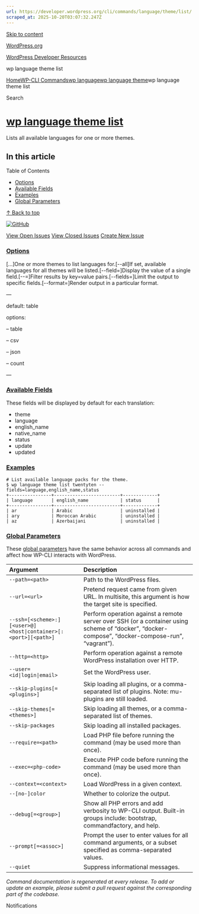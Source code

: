 ```yaml
---
url: https://developer.wordpress.org/cli/commands/language/theme/list/
scraped_at: 2025-10-20T03:07:32.247Z
---
```


[Skip to content](https://developer.wordpress.org/cli/commands/language/theme/list/#wp--skip-link--target)

[WordPress.org](https://wordpress.org/)

[WordPress Developer Resources](https://developer.wordpress.org/)

wp language theme list


[Home](https://developer.wordpress.org/)[WP-CLI Commands](https://developer.wordpress.org/cli/commands/)[wp language](https://developer.wordpress.org/cli/commands/language/)[wp language theme](https://developer.wordpress.org/cli/commands/language/theme/)wp language theme list

Search

# [wp language theme list](https://developer.wordpress.org/cli/commands/language/theme/list/)

Lists all available languages for one or more themes.

## In this article

Table of Contents

- [Options](https://developer.wordpress.org/cli/commands/language/theme/list/#options)
- [Available Fields](https://developer.wordpress.org/cli/commands/language/theme/list/#available-fields)
- [Examples](https://developer.wordpress.org/cli/commands/language/theme/list/#examples)
- [Global Parameters](https://developer.wordpress.org/cli/commands/language/theme/list/#global-parameters)

[↑ Back to top](https://developer.wordpress.org/cli/commands/language/theme/list/#wp--skip-link--target)

[![GitHub](https://make.wordpress.org/cli/wp-content/plugins/wporg-cli/assets/images/github-mark.svg)](https://github.com/wp-cli/language-command)

[View Open Issues](https://github.com/login?return_to=%2Fissues%3Fq%3Dlabel%3Acommand%3Alanguage-theme-list+sort%3Aupdated-desc+org%3Awp-cli+is%3Aopen) [View Closed Issues](https://github.com/login?return_to=%2Fissues%3Fq%3Dlabel%3Acommand%3Alanguage-theme-list+sort%3Aupdated-desc+org%3Awp-cli+is%3Aclosed) [Create New Issue](https://github.com/wp-cli/language-command/issues/new)

### [Options](https://developer.wordpress.org/cli/commands/language/theme/list/\#options)

\[<theme>…\]One or more themes to list languages for.\[--all\]If set, available languages for all themes will be listed.\[--field=<field>\]Display the value of a single field.\[--<field>=<value>\]Filter results by key=value pairs.\[--fields=<fields>\]Limit the output to specific fields.\[--format=<format>\]Render output in a particular format.

—

default: table

options:

– table

– csv

– json

– count

—

### [Available Fields](https://developer.wordpress.org/cli/commands/language/theme/list/\#available-fields)

These fields will be displayed by default for each translation:

- theme
- language
- english\_name
- native\_name
- status
- update
- updated

### [Examples](https://developer.wordpress.org/cli/commands/language/theme/list/\#examples)

```
# List available language packs for the theme.
$ wp language theme list twentyten --fields=language,english_name,status
+----------------+-------------------------+-------------+
| language       | english_name            | status      |
+----------------+-------------------------+-------------+
| ar             | Arabic                  | uninstalled |
| ary            | Moroccan Arabic         | uninstalled |
| az             | Azerbaijani             | uninstalled |

```

### [Global Parameters](https://developer.wordpress.org/cli/commands/language/theme/list/\#global-parameters)

These [global parameters](https://make.wordpress.org/cli/handbook/config/) have the same behavior across all commands and affect how WP-CLI interacts with WordPress.

| **Argument** | **Description** |
| :-- | :-- |
| `--path=<path>` | Path to the WordPress files. |
| `--url=<url>` | Pretend request came from given URL. In multisite, this argument is how the target site is specified. |
| `--ssh=[<scheme>:][<user>@]<host\|container>[:<port>][<path>]` | Perform operation against a remote server over SSH (or a container using scheme of “docker”, “docker-compose”, “docker-compose-run”, “vagrant”). |
| `--http=<http>` | Perform operation against a remote WordPress installation over HTTP. |
| `--user=<id\|login\|email>` | Set the WordPress user. |
| `--skip-plugins[=<plugins>]` | Skip loading all plugins, or a comma-separated list of plugins. Note: mu-plugins are still loaded. |
| `--skip-themes[=<themes>]` | Skip loading all themes, or a comma-separated list of themes. |
| `--skip-packages` | Skip loading all installed packages. |
| `--require=<path>` | Load PHP file before running the command (may be used more than once). |
| `--exec=<php-code>` | Execute PHP code before running the command (may be used more than once). |
| `--context=<context>` | Load WordPress in a given context. |
| `--[no-]color` | Whether to colorize the output. |
| `--debug[=<group>]` | Show all PHP errors and add verbosity to WP-CLI output. Built-in groups include: bootstrap, commandfactory, and help. |
| `--prompt[=<assoc>]` | Prompt the user to enter values for all command arguments, or a subset specified as comma-separated values. |
| `--quiet` | Suppress informational messages. |

_Command documentation is regenerated at every release. To add or update an example, please submit a pull request against the corresponding part of the codebase._

Notifications